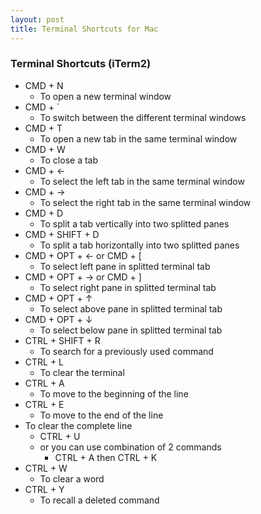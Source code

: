 ```yaml
---
layout: post
title: Terminal Shortcuts for Mac
---
```


### Terminal Shortcuts (iTerm2)
- CMD + N
	- To open a new terminal window
- CMD + `
	- To switch between the different terminal windows
- CMD + T
	- To open a new tab in the same terminal window
- CMD + W
	- To close a tab
- CMD + <-
	- To select the left tab in the same terminal window
- CMD + ->
	- To select the right tab in the same terminal window
- CMD + D
	- To split a tab vertically into two splitted panes
- CMD + SHIFT + D
	- To split a tab horizontally into two splitted panes
- CMD + OPT + <- or CMD + [
	- To select left pane in splitted terminal tab
- CMD + OPT + -> or CMD + ]
	- To select right pane in splitted terminal tab
- CMD + OPT + ↑
	- To select above pane in splitted terminal tab
- CMD + OPT + ↓
	- To select below pane in splitted terminal tab
- CTRL + SHIFT + R
	- To search for a previously used command
- CTRL + L
	- To clear the terminal
- CTRL + A
	- To move to the beginning of the line
- CTRL + E
	- To move to the end of the line
- To clear the complete line
	- CTRL + U
	- or you can use combination of 2 commands
		- CTRL + A then CTRL + K
- CTRL + W
	- To clear a word
- CTRL + Y
	- To recall a deleted command
